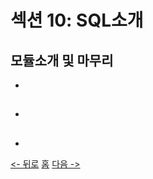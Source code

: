 # 섹션 10: SQL소개
## 모듈소개 및 마무리
- 
## 
- 
## 
- 

[<- 뒤로](./section09.md) [홈](../info.md) [다음 ->](./section11.md)